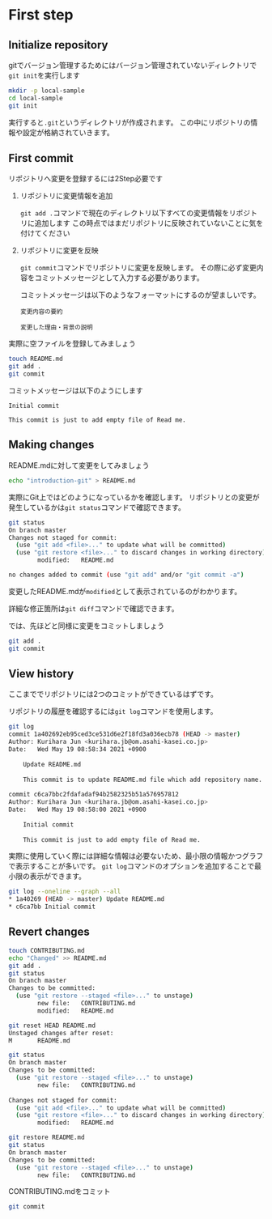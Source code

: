 # First step

## Initialize repository

gitでバージョン管理するためにはバージョン管理されていないディレクトリで`git init`を実行します

```bash
mkdir -p local-sample
cd local-sample
git init
```

実行すると`.git`というディレクトリが作成されます。
この中にリポジトリの情報や設定が格納されていきます。

## First commit

リポジトリへ変更を登録するには2Step必要です

1. リポジトリに変更情報を追加

    `git add .`コマンドで現在のディレクトリ以下すべての変更情報をリポジトリに追加します
    この時点ではまだリポジトリに反映されていないことに気を付けてください

2. リポジトリに変更を反映

    `git commit`コマンドでリポジトリに変更を反映します。
    その際に必ず変更内容をコミットメッセージとして入力する必要があります。

    コミットメッセージは以下のようなフォーマットにするのが望ましいです。

    ```text
    変更内容の要約
    
    変更した理由・背景の説明
    ```

実際に空ファイルを登録してみましょう

``` bash
touch README.md
git add .
git commit
```

コミットメッセージは以下のようにします

```text
Initial commit

This commit is just to add empty file of Read me.
```

## Making changes

README.mdに対して変更をしてみましょう

```bash
echo "introduction-git" > README.md
```

実際にGit上ではどのようになっているかを確認します。
リポジトリとの変更が発生しているかは`git status`コマンドで確認できます。

```bash
git status
On branch master
Changes not staged for commit:
  (use "git add <file>..." to update what will be committed)
  (use "git restore <file>..." to discard changes in working directory)
        modified:   README.md

no changes added to commit (use "git add" and/or "git commit -a")
```

変更したREADME.mdが`modified`として表示されているのがわかります。

詳細な修正箇所は`git diff`コマンドで確認できます。

では、先ほどと同様に変更をコミットしましょう

``` bash
git add .
git commit
```

## View history

ここまででリポジトリには2つのコミットができているはずです。

リポジトリの履歴を確認するには`git log`コマンドを使用します。

```bash
git log
commit 1a402692eb95ced3ce531d6e2f18fd3a036ecb78 (HEAD -> master)      
Author: Kurihara Jun <kurihara.jb@om.asahi-kasei.co.jp>               
Date:   Wed May 19 08:58:34 2021 +0900                                
                                                                      
    Update README.md                                                  
                                                                      
    This commit is to update README.md file which add repository name.
                                                                      
commit c6ca7bbc2fdafadaf94b2582325b51a576957812                       
Author: Kurihara Jun <kurihara.jb@om.asahi-kasei.co.jp>               
Date:   Wed May 19 08:58:00 2021 +0900                                
                                                                      
    Initial commit                                                    
                                                                      
    This commit is just to add empty file of Read me.                 
```

実際に使用していく際には詳細な情報は必要ないため、最小限の情報かつグラフで表示することが多いです。
`git log`コマンドのオプションを追加することで最小限の表示ができます。

```bash
git log --oneline --graph --all           
* 1a40269 (HEAD -> master) Update README.md
* c6ca7bb Initial commit                   
```

## Revert changes

```bash
touch CONTRIBUTING.md
echo "Changed" >> README.md
git add .
git status
On branch master                                   
Changes to be committed:                           
  (use "git restore --staged <file>..." to unstage)
        new file:   CONTRIBUTING.md                
        modified:   README.md                      
```

```bash
git reset HEAD README.md
Unstaged changes after reset:
M       README.md            
```

```bash
git status
On branch master                                                       
Changes to be committed:                                               
  (use "git restore --staged <file>..." to unstage)                    
        new file:   CONTRIBUTING.md                                    
                                                                       
Changes not staged for commit:                                         
  (use "git add <file>..." to update what will be committed)           
  (use "git restore <file>..." to discard changes in working directory)
        modified:   README.md                                          
```

``` bash
git restore README.md
git status
On branch master                                   
Changes to be committed:                           
  (use "git restore --staged <file>..." to unstage)
        new file:   CONTRIBUTING.md                
```

CONTRIBUTING.mdをコミット

```bash
git commit
```
